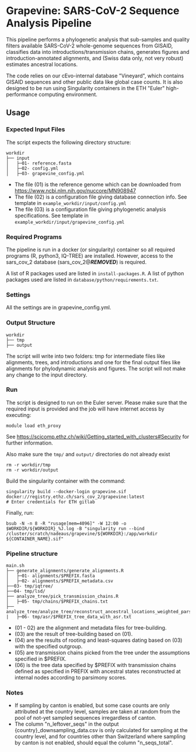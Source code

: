 # Grapevine: SARS-CoV-2 Sequence Analysis Pipeline

This pipeline performs a phylogenetic analysis that sub-samples and quality filters available SARS-CoV-2 whole-genome sequences from GISAID, classifies data into introductions/transmission chains, generates figures and introduction-annotated alignments, and (Swiss data only, not very robust) estimates ancestral locations.

The code relies on our cEvo-internal database "Vineyard", which contains GISAID sequences and other public data like global case counts. It is also designed to be run using Singularity containers in the ETH "Euler" high-performance computing environment.

## Usage

### Expected Input Files

The script expects the following directory structure:

```
workdir
├── input
│   ├─01- reference.fasta
│   ├─02- config.yml
│   ├─03- grapevine_config.yml
```

- The file (01) is the reference genome which can be downloaded from https://www.ncbi.nlm.nih.gov/nuccore/MN908947
- The file (02) is a configuration file giving database connection info. See template in `example_workdir/input/config.yml`
- The file (03) is a configuration file giving phylogenetic analysis specifications. See template in `example_workdir/input/grapevine_config.yml`


### Required Programs

The pipeline is run in a docker (or singularity) container so all required programs (R, python3, IQ-TREE) are installed. However, access to the sars_cov_2 database (sars_cov_2@***REMOVED***) is required.

A list of R packages used are listed in `install-packages.R`.
A list of python packages used are listed in `database/python/requirements.txt`.


### Settings

All the settings are in grapevine_config.yml.


### Output Structure

```
workdir
├── tmp
├── output
```

The script will write into two folders: tmp for intermediate files like alignments, trees, and introductions and one for the final output files like alignments for phylodynamic analysis and figures. The script will not make any change to the input directory.


### Run

The script is designed to run on the Euler server. Please make sure that the required input is provided and the job will have internet access by executing:

```
module load eth_proxy
```

See https://scicomp.ethz.ch/wiki/Getting_started_with_clusters#Security for further information.

Also make sure the `tmp/` and `output/` directories do not already exist

```
rm -r workdir/tmp
rm -r workdir/output
```

Build the singularity container with the command:

```
singularity build --docker-login grapevine.sif docker://registry.ethz.ch/sars_cov_2/grapevine:latest
# Enter credentials for ETH gitlab
```

Finally, run:

```
bsub -N -n 8 -R "rusage[mem=4096]" -W 12:00 -o $WORKDIR/${WORKDIR}_%J.log -B "singularity run --bind /cluster/scratch/nadeaus/grapevine/${WORKDIR}:/app/workdir ${CONTAINER_NAME}.sif"
```

### Pipeline structure
```
main.sh
├── generate_alignments/generate_alignments.R
│   ├─01- alignments/$PREFIX.fasta
│   ├─02- alignments/$PREFIX_metadata.csv
├──03- tmp/iqtree/
├──04- tmp/lsd/
├── analyze_tree/pick_transmission_chains.R 
│   ├─05- tmp/chains/$PREFIX_chains.txt
├── analyze_tree/analyze_tree/reconstruct_ancestral_locations_weighted_parsimony.R
|   ├─06- tmp/asr/$PREFIX_tree_data_with_asr.txt
```

- (01 - 02) are the alignment and metadata files for tree-building.
- (03) are the result of tree-building based on (01).
- (04) are the results of rooting and least-squares dating based on (03) with the specified outgroup.
- (05) are transmission chains picked from the tree under the assumptions specified in $PREFIX.
- (06) is the tree data specified by $PREFIX with transmission chains defined as specified in PREFIX with ancestral states reconstructed at internal nodes according to parsimony scores.

### Notes

- If sampling by canton is enabled, but some case counts are only attributed at the country level, samples are taken at random from the pool of not-yet sampled sequences irregardless of canton.
- The column "n_leftover_seqs" in the output {country}\_downsampling\_data.csv is only calculated for sampling at the country level, and for countries other than Switzerland where sampling by canton is not enabled, should equal the column "n_seqs_total". 
